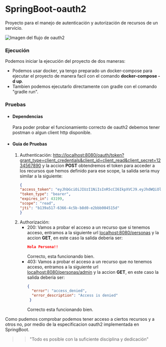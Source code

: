 # SpringBoot-oauth2
Proyecto para el manejo de autenticación y autorización de recursos de un servicio.

![Imagen del flujo de oauth2](https://uploads.toptal.io/blog/image/129096/toptal-blog-image-1549493352154-d8593c1d09444018667fd89566010f57.png)

### Ejecución
Podemos iniciar la ejecución del proyecto de dos maneras:
- Podemos usar docker, ya tengo preparado un
  docker-compose para ejecutar el proyecto de
  manera facil con el comando **docker-compose -d up**.
- Tambien podemos ejecutarlo directamente con gradle
  con el comando "gradle run".
  
### Pruebas

- #### Dependencias
    Para poder probar el funcionamiento correcto de oauth2
    debemos tener postman o algun client http disponible.

- #### Guia de Pruebas
    1.  Authenticación:
       <http://localhost:8080/oauth/token?grant_type=client_credentials&client_id=client_read&client_secret=1234567890>
       y la accion **POST** obtendremos el token para acceder a los recursos
       que hemos definido para ese scope, la salida seria
       muy similar a la siguiente:
        ```json
        {
        "access_token": "eyJhbGciOiJIUzI1NiIsInR5cCI6IkpXVCJ9.eyJhdWQiOlsic2VydmljZSJdLCJzY29wZSI6WyJyZWFkIl0sImV4cCI6MTYxMTkyNzY2NCwiYXV0aG9yaXRpZXMiOlsiQ0xJRU5UX1JFQUQiXSwianRpIjoiYjEzOWE1MTctNjM2Ni00YzViLWI4ZDAtZTJiYmIwMDQ1MTVkIiwiY2xpZW50X2lkIjoiY2xpZW50X3JlYWQifQ.KiqoFiuIRh8Iz6EjuP64MgKp7H9If7bR-ZALnp7g15M",
        "token_type": "bearer",
        "expires_in": 43199,
        "scope": "read",
        "jti": "b139a517-6366-4c5b-b8d0-e2bbb004515d"
        }
        
        ```
    2. Authorización:
        - 200: Vamos a probar el acceso a un recurso que si
          tenemos acceso, entramos a la siguiente 
          url <localhost:8080/personas> y la accion **GET**,
          en este caso la salida deberia ser:
            ```json
            Hola Persona!!
            ```
          Correcto, esta funcionando bien.
        - 403: Vamos a probar el acceso a un recurso que no
          tenemos acceso, entramos a la siguiente 
          url <localhost:8080/personas/admin> y la accion **GET**,
          en este caso la salida deberia ser:
            ```json
            {
              "error": "access_denied",
              "error_description": "Access is denied"
             }
            ```
          Correcto esta funcionando bien.

Como pudemos comprobar podemos tener acceso a ciertos
recursos y a otros no, por medio de la especificacion oauth2
implementada en SpringBoot.
>> "Todo es posible con la suficiente disciplina y dedicación"